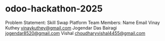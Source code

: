 # odoo-hackathon-2025
Problem Statement: Skill Swap Platform
Team Members:
Name                   Email
Vinay Kuthey           vinaykuthey@gmail.com
Jogendar Das Bairagi   jogendar8520@gmail.com
Vishal                 choudharyvishal4455@gmail.com
